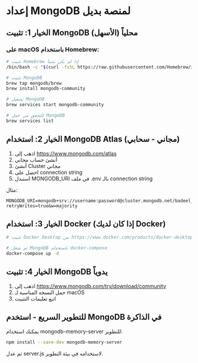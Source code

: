 # إعداد MongoDB لمنصة بديل

## الخيار 1: تثبيت MongoDB محلياً (الأسهل)

### على macOS باستخدام Homebrew:
```bash
# تثبيت Homebrew إذا لم يكن مثبتاً
/bin/bash -c "$(curl -fsSL https://raw.githubusercontent.com/Homebrew/install/HEAD/install.sh)"

# تثبيت MongoDB
brew tap mongodb/brew
brew install mongodb-community

# تشغيل MongoDB
brew services start mongodb-community

# للتحقق من عمل MongoDB
brew services list
```

## الخيار 2: استخدام MongoDB Atlas (مجاني - سحابي)

1. اذهب إلى https://www.mongodb.com/atlas
2. أنشئ حساب مجاني
3. أنشئ Cluster مجاني
4. احصل على connection string
5. استبدل MONGODB_URI في ملف .env بالـ connection string

مثال:
```
MONGODB_URI=mongodb+srv://username:password@cluster.mongodb.net/badeel_platform?retryWrites=true&w=majority
```

## الخيار 3: استخدام Docker (إذا كان لديك Docker)

```bash
# تثبيت Docker Desktop من https://www.docker.com/products/docker-desktop/

# ثم شغل MongoDB باستخدام docker-compose
docker-compose up -d
```

## الخيار 4: تثبيت MongoDB يدوياً

1. اذهب إلى https://www.mongodb.com/try/download/community
2. حمل النسخة المناسبة لـ macOS
3. اتبع تعليمات التثبيت

## للتطوير السريع - استخدم MongoDB في الذاكرة

يمكنك استخدام mongodb-memory-server للتطوير:

```bash
npm install --save-dev mongodb-memory-server
```

ثم عدل server.js لاستخدامه في بيئة التطوير.